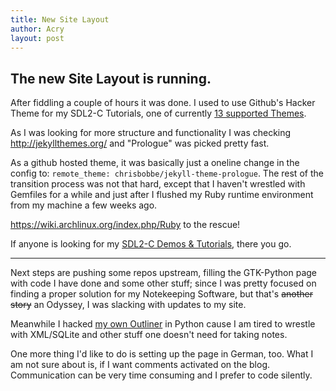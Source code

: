 ```yaml
---
title: New Site Layout
author: Acry
layout: post
---
```


## The new Site Layout is running.

After fiddling a couple of hours it was done.
I used to use Github's Hacker Theme for my SDL2-C Tutorials, one of currently [13 supported Themes](https://pages.github.com/themes/).

As I was looking for more structure and functionality I was checking <http://jekyllthemes.org/> and "Prologue" was picked pretty fast.

As a github hosted theme, it was basically just a oneline change in the config to: `remote_theme: chrisbobbe/jekyll-theme-prologue`.
The rest of the transition process was not that hard, except that I haven't wrestled with Gemfiles for a while and just after I flushed my Ruby runtime environment from my machine a few weeks ago.

<https://wiki.archlinux.org/index.php/Ruby> to the rescue!

If anyone is looking for my [SDL2-C Demos & Tutorials](/c.html), there you go.

___


Next steps are pushing some repos upstream, filling the GTK-Python page with code I have done and some other stuff; since I was pretty focused on finding a proper solution for my Notekeeping Software, but that's ~~another story~~ an Odyssey, I was slacking with updates to my site.

 Meanwhile I hacked [my own Outliner](/action_tags.html) in Python cause I am tired to wrestle with XML/SQLite and other stuff one doesn't need for taking notes.

 One more thing I'd like to do is setting up the page in German, too. What I am not sure about is, if I want comments activated on the blog. Communication can be very time consuming and I prefer to code silently.


